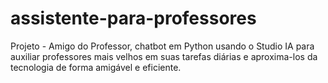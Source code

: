# assistente-para-professores
Projeto -  Amigo do Professor, chatbot em Python usando o Studio IA para auxiliar professores mais velhos em suas tarefas diárias e aproxima-los da tecnologia de forma amigável e eficiente.
